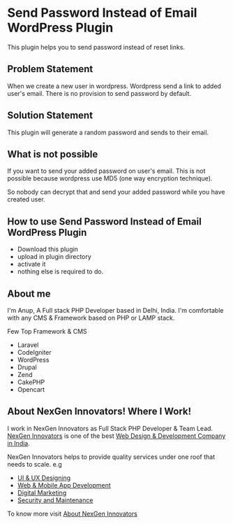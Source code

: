 # Send Password Instead of Email WordPress Plugin
This plugin helps you to send password instead of reset links. 

## Problem Statement
When we create a new user in wordpress. Wordpress send a link to added user's email. There is no provision to send password by default.

## Solution Statement
This plugin will generate a random password and sends to their email.

## What is not possible
If you want to send your added password on user's email. This is not possible because wordpress use MD5 (one way encryption technique).

So nobody can decrypt that and send your added password while you have created user.

## How to use Send Password Instead of Email WordPress Plugin
- Download this plugin
- upload in plugin directory
- activate it
- nothing else is required to do.

## About me
I'm Anup, A Full stack PHP Developer based in Delhi, India. I'm comfortable with any CMS & Framework based on PHP or LAMP stack.

Few Top Framework & CMS
- Laravel
- CodeIgniter
- WordPress
- Drupal
- Zend
- CakePHP
- Opencart

## About NexGen Innovators! Where I Work!
I work in NexGen Innovators as Full Stack PHP Developer & Team Lead. [NexGen Innovators](https://www.nexgi.com) is one of the best [Web Design & Development Company in India](https://www.nexgi.com/development/).

NexGen Innovators helps to provide quality services under one roof that needs to scale. e.g
- [UI & UX Designing](https://www.nexgi.com/design/)
- [Web & Mobile App Development](https://www.nexgi.com/development/)
- [Digital Marketing](https://www.nexgi.com/marketing/)
- [Security and Maintenance](https://www.nexgi.com/security-and-maintenance/) 

To know more visit [About NexGen Innovators](https://www.nexgi.com/about/)